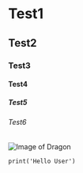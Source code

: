 # Test1
## Test2
### Test3
#### Test4
##### Test5
###### Test6

![Image of Dragon](https://wallpaperboat.com/wp-content/uploads/2019/04/cool-dragon-hd-wallpaper-image001.jpg)


```
print('Hello User')
```
